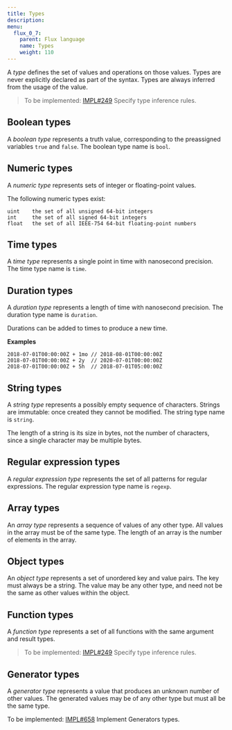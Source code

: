```yaml
---
title: Types
description:
menu:
  flux_0_7:
    parent: Flux language
    name: Types
    weight: 110
---
```


A _type_ defines the set of values and operations on those values.
Types are never explicitly declared as part of the syntax.
Types are always inferred from the usage of the value.

> To be implemented: [IMPL#249](https://github.com/influxdata/platform/issues/249) Specify type inference rules.

## Boolean types

A _boolean type_ represents a truth value, corresponding to the preassigned variables `true` and `false`.
The boolean type name is `bool`.

## Numeric types

A _numeric type_ represents sets of integer or floating-point values.

The following numeric types exist:

```
uint    the set of all unsigned 64-bit integers
int     the set of all signed 64-bit integers
float   the set of all IEEE-754 64-bit floating-point numbers
```

## Time types

A _time type_ represents a single point in time with nanosecond precision.
The time type name is `time`.

## Duration types

A _duration type_ represents a length of time with nanosecond precision.
The duration type name is `duration`.

Durations can be added to times to produce a new time.

**Examples**

```
2018-07-01T00:00:00Z + 1mo // 2018-08-01T00:00:00Z
2018-07-01T00:00:00Z + 2y  // 2020-07-01T00:00:00Z
2018-07-01T00:00:00Z + 5h  // 2018-07-01T05:00:00Z
```

## String types

A _string type_ represents a possibly empty sequence of characters.
Strings are immutable: once created they cannot be modified.
The string type name is `string`.

The length of a string is its size in bytes, not the number of characters, since a single character may be multiple bytes.

## Regular expression types

A _regular expression type_ represents the set of all patterns for regular expressions.
The regular expression type name is `regexp`.

## Array types

An _array type_ represents a sequence of values of any other type.
All values in the array must be of the same type.
The length of an array is the number of elements in the array.

## Object types

An _object type_ represents a set of unordered key and value pairs.
The key must always be a string.
The value may be any other type, and need not be the same as other values within the object.

## Function types

A _function type_ represents a set of all functions with the same argument and result types.


> To be implemented: [IMPL#249](https://github.com/influxdata/platform/issues/249) Specify type inference rules.

## Generator types

A _generator type_ represents a value that produces an unknown number of other values.
The generated values may be of any other type but must all be the same type.

To be implemented: [IMPL#658](https://github.com/influxdata/platform/query/issues/658) Implement Generators types.
